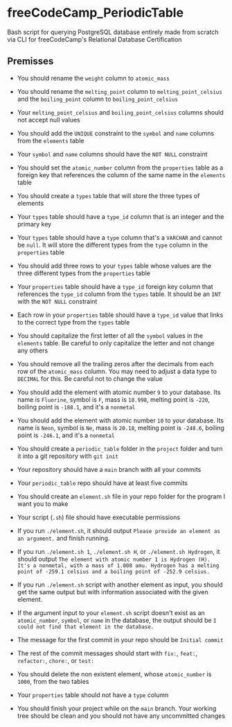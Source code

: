 # freeCodeCamp_PeriodicTable
Bash script for querying PostgreSQL database entirely made from scratch via CLI for freeCodeCamp's Relational Database Certification

## Premisses
- You should rename the `weight` column to `atomic_mass`

- You should rename the `melting_point` column to `melting_point_celsius` and the `boiling_point` column to `boiling_point_celsius`
 
- Your `melting_point_celsius` and `boiling_point_celsius` columns should not accept null values
 
- You should add the `UNIQUE` constraint to the `symbol` and `name` columns from the `elements` table
 
- Your `symbol` and `name` columns should have the `NOT NULL` constraint
 
- You should set the `atomic_number` column from the `properties` table as a foreign key that references the column of the same name in the `elements` table
 
- You should create a `types` table that will store the three types of elements
 
- Your `types` table should have a `type_id` column that is an integer and the primary key
 
- Your `types` table should have a `type` column that's a `VARCHAR` and cannot be `null`. It will store the different types from the `type` column in the `properties` table
 
- You should add three rows to your `types` table whose values are the three different types from the `properties` table
 
- Your `properties` table should have a `type_id` foreign key column that references the `type_id` column from the `types` table. It should be an `INT` with the `NOT NULL` constraint
 
- Each row in your `properties` table should have a `type_id` value that links to the correct type from the `types` table
 
- You should capitalize the first letter of all the `symbol` values in the `elements` table. Be careful to only capitalize the letter and not change any others
 
- You should remove all the trailing zeros after the decimals from each row of the `atomic_mass` column. You may need to adjust a data type to `DECIMAL` for this. Be careful not to change the value
 
- You should add the element with atomic number `9` to your database. Its name is `Fluorine`, symbol is `F`, mass is `18.998`, melting point is `-220`, boiling point is `-188.1`, and it's a `nonmetal`
 
- You should add the element with atomic number `10` to your database. Its name is `Neon`, symbol is `Ne`, mass is `20.18`, melting point is `-248.6`, boiling point is `-246.1`, and it's a `nonmetal`
 
- You should create a `periodic_table` folder in the `project` folder and turn it into a git repository with `git init`
 
- Your repository should have a `main` branch with all your commits
 
- Your `periodic_table` repo should have at least five commits
 
- You should create an `element.sh` file in your repo folder for the program I want you to make
 
- Your script (`.sh`) file should have executable permissions
 
- If you run `./element.sh`, it should output `Please provide an element as an argument.` and finish running.
 
- If you run `./element.sh 1`, `./element.sh H`, or `./element.sh Hydrogen`, it should output `The element with atomic number 1 is Hydrogen (H). It's a nonmetal, with a mass of 1.008 amu. Hydrogen has a melting point of -259.1 celsius and a boiling point of -252.9 celsius.`
 
- If you run `./element.sh` script with another element as input, you should get the same output but with information associated with the given element.
 
- If the argument input to your `element.sh` script doesn't exist as an `atomic_number`, `symbol`, or `name` in the database, the output should be `I could not find that element in the database.`
 
- The message for the first commit in your repo should be `Initial commit`
 
- The rest of the commit messages should start with `fix:`, `feat:`, `refactor:`, `chore:`, or `test:`
 
- You should delete the non existent element, whose `atomic_number` is `1000`, from the two tables
 
- Your `properties` table should not have a `type` column
 
- You should finish your project while on the `main` branch. Your working tree should be clean and you should not have any uncommitted changes
